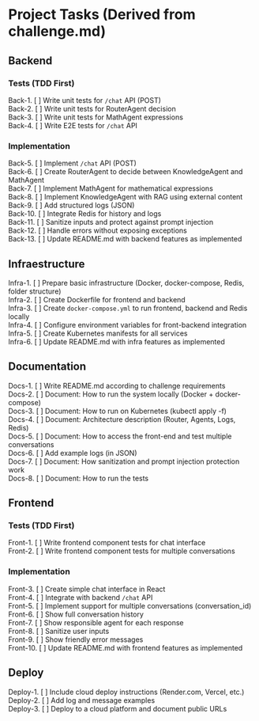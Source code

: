 

# Project Tasks (Derived from challenge.md)

## Backend
### Tests (TDD First)
Back-1. [ ] Write unit tests for `/chat` API (POST) <!-- challenge.md §8 -->  
Back-2. [ ] Write unit tests for RouterAgent decision <!-- challenge.md §8 -->  
Back-3. [ ] Write unit tests for MathAgent expressions <!-- challenge.md §8 -->  
Back-4. [ ] Write E2E tests for `/chat` API <!-- challenge.md §8 -->  

### Implementation
Back-5. [ ] Implement `/chat` API (POST) <!-- challenge.md §3 -->  
Back-6. [ ] Create RouterAgent to decide between KnowledgeAgent and MathAgent <!-- challenge.md §2.1 -->  
Back-7. [ ] Implement MathAgent for mathematical expressions <!-- challenge.md §2.3 -->  
Back-8. [ ] Implement KnowledgeAgent with RAG using external content <!-- challenge.md §2.2 -->  
Back-9. [ ] Add structured logs (JSON) <!-- challenge.md §6 -->  
Back-10. [ ] Integrate Redis for history and logs <!-- challenge.md §7 -->  
Back-11. [ ] Sanitize inputs and protect against prompt injection <!-- challenge.md §5 -->  
Back-12. [ ] Handle errors without exposing exceptions <!-- challenge.md §5 -->  
Back-13. [ ] Update README.md with backend features as implemented <!-- challenge.md §10 -->  

## Infraestructure
Infra-1. [ ] Prepare basic infrastructure (Docker, docker-compose, Redis, folder structure) <!-- challenge.md §7 -->  
Infra-2. [ ] Create Dockerfile for frontend and backend <!-- challenge.md §7 -->  
Infra-3. [ ] Create `docker-compose.yml` to run frontend, backend and Redis locally <!-- challenge.md §7 -->  
Infra-4. [ ] Configure environment variables for front-backend integration <!-- challenge.md §7 -->  
Infra-5. [ ] Create Kubernetes manifests for all services <!-- challenge.md §7 -->  
Infra-6. [ ] Update README.md with infra features as implemented <!-- challenge.md §10 -->  

## Documentation
Docs-1. [ ] Write README.md according to challenge requirements <!-- challenge.md §10 -->  
Docs-2. [ ] Document: How to run the system locally (Docker + docker-compose) <!-- challenge.md §10.1 -->  
Docs-3. [ ] Document: How to run on Kubernetes (kubectl apply -f) <!-- challenge.md §10.2 -->  
Docs-4. [ ] Document: Architecture description (Router, Agents, Logs, Redis) <!-- challenge.md §10.3 -->  
Docs-5. [ ] Document: How to access the front-end and test multiple conversations <!-- challenge.md §10.4 -->  
Docs-6. [ ] Add example logs (in JSON) <!-- challenge.md §10.5 -->  
Docs-7. [ ] Document: How sanitization and prompt injection protection work <!-- challenge.md §10.6 -->  
Docs-8. [ ] Document: How to run the tests <!-- challenge.md §10.7 -->  

## Frontend
### Tests (TDD First)
Front-1. [ ] Write frontend component tests for chat interface <!-- challenge.md §8 -->  
Front-2. [ ] Write frontend component tests for multiple conversations <!-- challenge.md §8 -->  

### Implementation
Front-3. [ ] Create simple chat interface in React <!-- challenge.md §4 -->  
Front-4. [ ] Integrate with backend `/chat` API <!-- challenge.md §3, §4 -->  
Front-5. [ ] Implement support for multiple conversations (conversation_id) <!-- challenge.md §4 -->  
Front-6. [ ] Show full conversation history <!-- challenge.md §4 -->  
Front-7. [ ] Show responsible agent for each response <!-- challenge.md §4 -->  
Front-8. [ ] Sanitize user inputs <!-- challenge.md §5 -->  
Front-9. [ ] Show friendly error messages <!-- challenge.md §5 -->  
Front-10. [ ] Update README.md with frontend features as implemented <!-- challenge.md §10 -->  

## Deploy
Deploy-1. [ ] Include cloud deploy instructions (Render.com, Vercel, etc.) <!-- challenge.md §11 -->  
Deploy-2. [ ] Add log and message examples <!-- challenge.md §10.5, §9 -->  
Deploy-3. [ ] Deploy to a cloud platform and document public URLs <!-- challenge.md §11 -->  
